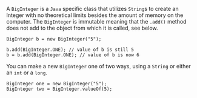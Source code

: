 A `BigInteger` is a `Java` specific class that utilizes `String`s to create an Integer with no theoretical limits besides the amount of memory on the computer. The `BigInteger` is immutable meaning that the `.add()` method does not add to the object from which it is called, see below.

    BigInteger b = new BigInteger("5");

    b.add(BigInteger.ONE); // value of b is still 5
    b = b.add(BigInteger.ONE); // value of b is now 6


You can make a new `BigInteger` one of two ways, using a `String` or either an `int` or a `long`.

    BigInteger one = new BigInteger("5");
    BigInteger two = BigInteger.valueOf(5);
